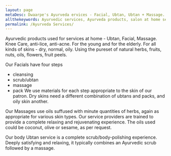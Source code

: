```yaml
---
layout: page
metaDesc: Dwaarpe's Ayurveda ervices - Facial, Ubtan, Ubtan + Massage.
allthekeywords: Ayurvedic services, Ayurveda products, salon at home service. NCR region. All-natural products. Expert formulations. 
permalink: /Ayurveda Services/
---
```


Ayurvedic products used for services at home - Ubtan, Facial, Massage. Knee Care, anti-lice, anti-acne. For the young and for the elderly. For all kinds of skins - dry, normal, oily. Using the pureset of natural herbs, fruits, nuts, oils, flowers, fruit peels. 

Our Facials have four steps
- cleansing
- scrub/ubtan
- massage 
- pack
We use materials for each step appropriate to the skin of our patron. Dry skins need a different combination of ubtans and packs, and oily skin another.

Our Massages use oils suffused with minute quantities of herbs, again as appropriate for various skin types. Our service providers are trained to provide a complete relaxing and rejuvenating experience. The oils used could be coconut, olive or sesame, as per request.

Our body Ubtan service is a complete scrub/body-polishing experience. Deeply satisfying and relaxing, it typically combines an Ayurvedic scrub followed by a massage.

<div class="clearfix"></div>
